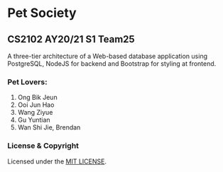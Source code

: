 # Pet Society
## CS2102 AY20/21 S1 Team25
A three-tier architecture of a Web-based database application using PostgreSQL, NodeJS for backend and Bootstrap for styling at frontend.

### Pet Lovers:

1. Ong Bik Jeun
2. Ooi Jun Hao
3. Wang Ziyue
4. Gu Yuntian
5. Wan Shi Jie, Brendan

### License & Copyright
Licensed under the [MIT LICENSE](LICENSE).
